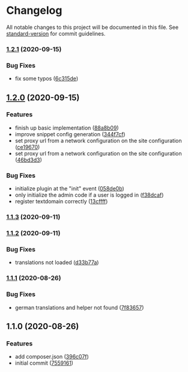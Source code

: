# Changelog

All notable changes to this project will be documented in this file. See [standard-version](https://github.com/conventional-changelog/standard-version) for commit guidelines.

### [1.2.1](https://github.com/huettig-rompf-marketing/wordpress-snippets-plugin/compare/v1.2.0...v1.2.1) (2020-09-15)


### Bug Fixes

* fix some typos ([6c315de](https://github.com/huettig-rompf-marketing/wordpress-snippets-plugin/commit/6c315de9f726f8eb105bcec54b040ea400747913))

## [1.2.0](https://github.com/huettig-rompf-marketing/wordpress-snippets-plugin/compare/v1.1.3...v1.2.0) (2020-09-15)


### Features

* finish up basic implementation ([88a8b09](https://github.com/huettig-rompf-marketing/wordpress-snippets-plugin/commit/88a8b09fd2ea4d98e59aa4990b25d7a5beddf00b))
* improve snippet config generation ([344f7cf](https://github.com/huettig-rompf-marketing/wordpress-snippets-plugin/commit/344f7cfe7991adb0fb651e0d55eb3aa296899067))
* set proxy url from a network configuration on the site configuration ([ce19670](https://github.com/huettig-rompf-marketing/wordpress-snippets-plugin/commit/ce19670e35b816c62a33dc5d6bd45133147c92a6))
* set proxy url from a network configuration on the site configuration ([46bd3d3](https://github.com/huettig-rompf-marketing/wordpress-snippets-plugin/commit/46bd3d32d48ec61b5253adbb5d22797d4634836a))


### Bug Fixes

* initialize plugin at the "init" event ([058de0b](https://github.com/huettig-rompf-marketing/wordpress-snippets-plugin/commit/058de0bc6ea8203f68dabe0573e214faed841786))
* only initialize the admin code if a user is logged in ([f38dcaf](https://github.com/huettig-rompf-marketing/wordpress-snippets-plugin/commit/f38dcaf67fc8bb342af36afb4d9858b46191ddbb))
* register textdomain correctly ([13cffff](https://github.com/huettig-rompf-marketing/wordpress-snippets-plugin/commit/13cffff889351118d22e09ca57acdffc3bfa4f14))

### [1.1.3](https://github.com/huettig-rompf-marketing/wordpress-snippets-plugin/compare/v1.1.2...v1.1.3) (2020-09-11)

### [1.1.2](https://github.com/huettig-rompf-marketing/wordpress-snippets-plugin/compare/v1.1.1...v1.1.2) (2020-09-11)


### Bug Fixes

* translations not loaded ([d33b77a](https://github.com/huettig-rompf-marketing/wordpress-snippets-plugin/commit/d33b77a0120f60fc6381c6919889978d25cb526f))

### [1.1.1](https://github.com/huettig-rompf-marketing/wordpress-snippets-plugin/compare/v1.1.0...v1.1.1) (2020-08-26)


### Bug Fixes

* german translations and helper not found ([7f83657](https://github.com/huettig-rompf-marketing/wordpress-snippets-plugin/commit/7f836570e6412da8817815b078c2f204405a3a5f))

## 1.1.0 (2020-08-26)


### Features

* add composer.json ([396c07f](https://github.com/huettig-rompf-marketing/wordpress-snippets-plugin/commit/396c07f29f3891cc65d0d4915f5b09a8a43d132f))
* initial commit ([7559161](https://github.com/huettig-rompf-marketing/wordpress-snippets-plugin/commit/75591616d787ed9fd275581bc1ad6fab9be779a3))
